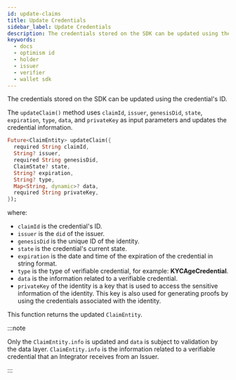```yaml
---
id: update-claims
title: Update Credentials
sidebar_label: Update Credentials
description: The credentials stored on the SDK can be updated using the credential ID.
keywords:
  - docs
  - optimism id
  - holder
  - issuer
  - verifier
  - wallet sdk
---
```


The credentials stored on the SDK can be updated using the credential's ID.

The `updateClaim()` method uses `claimId`, `issuer`, `genesisDid`, `state`, `expiration`, `type`, `data`, and `privateKey` as input parameters and updates the credential information.

```dart
Future<ClaimEntity> updateClaim({
  required String claimId,
  String? issuer,
  required String genesisDid,
  ClaimState? state,
  String? expiration,
  String? type,
  Map<String, dynamic>? data,
  required String privateKey,
});
```

where:

- `claimId` is the credential's ID.
- `issuer` is the `did` of the issuer.
- `genesisDid` is the unique ID of the identity.
- `state` is the credential's current state.
- `expiration` is the date and time of the expiration of the credential in string format.
- `type` is the type of verifiable credential, for example: **KYCAgeCredential**.
- `data` is the information related to a verifiable credential.
- `privateKey` of the identity is a key that is used to access the sensitive information of the identity. This key is also used for generating proofs by using the credentials associated with the identity.

This function returns the updated `ClaimEntity`.

:::note

Only the `ClaimEntity.info` is updated and `data` is subject to validation by the data layer. `ClaimEntity.info` is the information related to a verifiable credential that an Integrator receives from an Issuer.

:::
